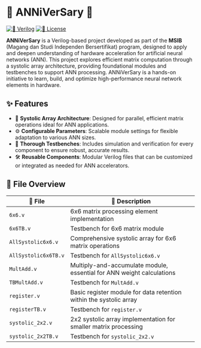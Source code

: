 # 🌟 ANNiVerSary 🌟

[![🔧 Verilog](https://img.shields.io/badge/Verilog-HDVL-blue)](https://github.com/AdakHaddad/ANNiVerSary)
[![📜 License](https://img.shields.io/github/license/AdakHaddad/ANNiVerSary)](LICENSE)

**ANNiVerSary** is a Verilog-based project developed as part of the **MSIB** (Magang dan Studi Independen Bersertifikat) program, designed to apply and deepen understanding of hardware acceleration for artificial neural networks (ANN). This project explores efficient matrix computation through a systolic array architecture, providing foundational modules and testbenches to support ANN processing. ANNiVerSary is a hands-on initiative to learn, build, and optimize high-performance neural network elements in hardware.

## ✨ Features

- 🔄 **Systolic Array Architecture**: Designed for parallel, efficient matrix operations ideal for ANN applications.
- ⚙️ **Configurable Parameters**: Scalable module settings for flexible adaptation to various ANN sizes.
- 🧪 **Thorough Testbenches**: Includes simulation and verification for every component to ensure robust, accurate results.
- 🛠️ **Reusable Components**: Modular Verilog files that can be customized or integrated as needed for ANN accelerators.

## 📂 File Overview

| 📁 File               | 📄 Description                                         |
| --------------------- | ----------------------------------------------------- |
| `6x6.v`               | 6x6 matrix processing element implementation          |
| `6x6TB.v`             | Testbench for 6x6 matrix module                       |
| `AllSystolic6x6.v`    | Comprehensive systolic array for 6x6 matrix operations |
| `AllSystolic6x6TB.v`  | Testbench for `AllSystolic6x6.v`                      |
| `MultAdd.v`           | Multiply-and-accumulate module, essential for ANN weight calculations |
| `TBMultAdd.v`         | Testbench for `MultAdd.v`                             |
| `register.v`          | Basic register module for data retention within the systolic array |
| `registerTB.v`        | Testbench for `register.v`                            |
| `systolic_2x2.v`      | 2x2 systolic array implementation for smaller matrix processing |
| `systolic_2x2TB.v`    | Testbench for `systolic_2x2.v`                        |

